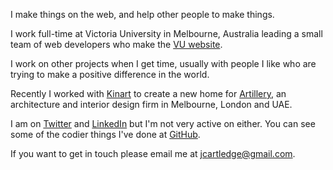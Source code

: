 I make things on the web, and help other people to make things.

I work full-time at Victoria University in Melbourne, Australia
leading a small team of web developers who make the
[VU website](//www.vu.edu.au/).

I work on other projects when I get time, usually with people I
like who are trying to make a positive difference in the world.

Recently I worked with [Kinart](//www.kinart.com.au) to create a
new home for [Artillery](//artillery.com.au/projects/graeae/),
an architecture and interior design firm in Melbourne, London and UAE.

I am on [Twitter](//twitter.com/j_cartledge) and
[LinkedIn](//au.linkedin.com/in/jcartledge) but I'm not very active
on either. You can see some of the codier things I've done at
  [GitHub](//github.com/jcartledge).

If you want to get in touch please email me at
[jcartledge@gmail.com](mailto:jcartledge@gmail.com).
